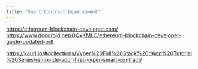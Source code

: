 ```yaml
---
title: "Smart Contract Development"
---
```



https://ethereum-blockchain-developer.com/
https://www.docdroid.net/OQxKMLO/ethereum-blockchain-developer-guide-updated-pdf

https://kauri.io/#collections/Vyper%20Full%20Stack%20dApp%20Tutorial%20Series/remix-ide-your-first-vyper-smart-contract/